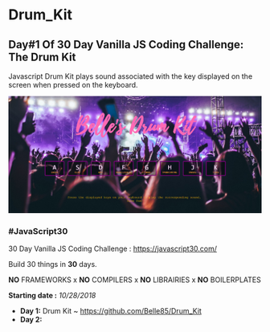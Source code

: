 # Drum_Kit
## Day#1 Of 30 Day Vanilla JS Coding Challenge: The Drum Kit

Javascript Drum Kit plays sound associated with the key displayed on the screen when pressed on the keyboard.

![Homepage Image](https://github.com/Belle85/Drum_Kit/blob/master/assets/image/Homepage.PNG)

### **#JavaScript30**
30 Day Vanilla JS Coding Challenge : https://javascript30.com/

Build 30 things in **30** days. 

**NO** FRAMEWORKS x **NO** COMPILERS x **NO** LIBRAIRIES x **NO** BOILERPLATES

**Starting date :** *10/28/2018*

* **Day 1:** Drum Kit ~ https://github.com/Belle85/Drum_Kit
* **Day 2:**





